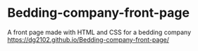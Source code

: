# Bedding-company-front-page
A front page made with HTML and CSS for a bedding company
https://dg2102.github.io/Bedding-company-front-page/
